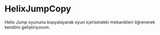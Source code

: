 # HelixJumpCopy
Helix Jump oyununu kopyalayarak oyun içerisindeki mekanikleri öğrenerek kendimi geliştiriyorum.
